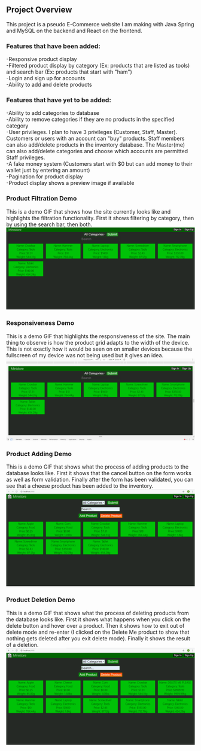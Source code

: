 ## Project Overview
This project is a pseudo E-Commerce website I am making with Java Spring and MySQL on the backend and React on the frontend.

### Features that have been added: <br>
-Responsive product display <br>
-Filtered product display by category (Ex: products that are listed as tools) and search bar (Ex: products that start with "ham") <br>
-Login and sign up for accounts <br>
-Ability to add and delete products<br>

### Features that have yet to be added: <br>
-Ability to add categories to database <br>
-Ability to remove categories if they are no products in the specified category <br>
-User privileges. I plan to have 3 privileges (Customer, Staff, Master). Customers or users with an account can "buy" products. Staff members can also add/delete products in the inventory database. The Master(me) can also add/delete categories and choose which accounts are permitted Staff privileges. <br>
-A fake money system (Customers start with $0 but can add money to their wallet just by entering an amount) <br>
-Pagination for product display <br>
-Product display shows a preview image if available <br>

### Product Filtration Demo <br>
This is a demo GIF that shows how the site currently looks like and highlights the filtration functionality. First it shows filtering by category, then by using the search bar, then both. <br>
![Loading...](Filter.gif)

### Responsiveness Demo <br>
This is a demo GIF that highlights the responsiveness of the site. The main thing to observe is how the product grid adapts to the width of the device. This is not exactly how it would be seen on on smaller devices because the fullscreen of my device was not being used but it gives an idea. <br>
![Loading...](Responsive.gif)

### Product Adding Demo <br>
This is a demo GIF that shows what the process of adding products to the database looks like. First it shows that the cancel button on the form works as well as form validation. Finally after the form has been validated, you can see that a cheese product has been added to the inventory. <br>
![Loading...](ProductAdd.gif)

### Product Deletion Demo <br>
This is a demo GIF that shows what the process of deleting products from the database looks like. First it shows what happens when you click on the delete button and hover over a product. Then it shows how to exit out of delete mode and re-enter (I clicked on the Delete Me product to show that nothing gets deleted after you exit delete mode). Finally it shows the result of a deletion.
![Loading...](ProductDel.gif)
